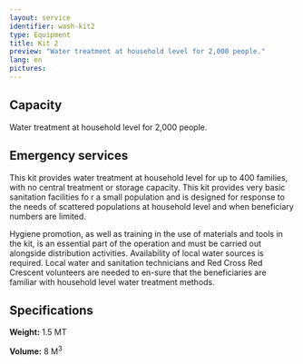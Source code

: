 ```yaml
---
layout: service
identifier: wash-kit2
type: Equipment
title: Kit 2
preview: "Water treatment at household level for 2,000 people."
lang: en
pictures:
---
```


## Capacity

Water treatment at household level for 2,000 people.

## Emergency services

This kit provides water treatment at household level for up to 400 families, with no central treatment or storage capacity. This kit provides very basic sanitation facilities fo r a small population and is designed for response to the needs of scattered populations at household level and when beneficiary numbers are limited.

Hygiene promotion, as well as training in the use of materials and tools in the kit, is an essential part of the operation and must be carried out alongside distribution activities. Availability of local water sources is required. Local water and sanitation technicians and Red Cross Red Crescent volunteers are needed to en-sure that the beneficiaries are familiar with household level water treatment methods. 

## Specifications

**Weight:** 1.5 MT 

**Volume:** 8 M<sup>3</sup>

